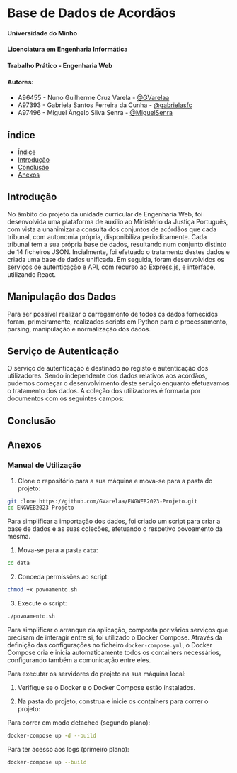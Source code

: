 # Base de Dados de Acordãos

#### Universidade do Minho
#### Licenciatura em Engenharia Informática

#### Trabalho Prático - Engenharia Web

#### Autores:
- A96455 - Nuno Guilherme Cruz Varela - [@GVarelaa](https://github.com/GVarelaa)
- A97393 - Gabriela Santos Ferreira da Cunha - [@gabrielasfc](https://github.com/gabrielasfc)
- A97496 - Miguel Ângelo Silva Senra - [@MiguelSenra](https://github.com/MiguelSenra)

## índice
- [Índice](#índice)
- [Introdução](#introdução)
- [Conclusão](#conclusão)
- [Anexos](#anexos)



## Introdução
No âmbito do projeto da unidade curricular de Engenharia Web, foi desenvolvida uma plataforma de auxílio ao Ministério da Justiça Português, com vista a unanimizar a consulta dos conjuntos de acórdãos que cada tribunal, com autonomia própria, disponibiliza periodicamente.
Cada tribunal tem a sua própria base de dados, resultando num conjunto distinto de 14 ficheiros JSON. Incialmente, foi efetuado o tratamento destes dados e criada uma base de dados unificada. Em seguida, foram desenvolvidos os serviços de autenticação e API, com recurso ao Express.js, e interface, utilizando React. 

## Manipulação dos Dados
Para ser possível realizar o carregamento de todos os dados fornecidos foram, primeiramente, realizados scripts em Python para o processamento, parsing, manipulação e normalização dos dados. 


## Serviço de Autenticação
O serviço de autenticação é destinado ao registo e autenticação dos utilizadores. Sendo independente dos dados relativos aos acórdãos, pudemos começar o desenvolvimento deste serviço enquanto efetuavamos o tratamento dos dados. A coleção dos utilizadores é formada por documentos com os seguintes campos:


## Conclusão


## Anexos
### Manual de Utilização
1. Clone o repositório para a sua máquina e mova-se para a pasta do projeto:
```bash
git clone https://github.com/GVarelaa/ENGWEB2023-Projeto.git
cd ENGWEB2023-Projeto
```


Para simplificar a importação dos dados, foi criado um script para criar a base de dados e as suas coleções, efetuando o respetivo povoamento da mesma. 
1. Mova-se para a pasta ``data``:

```bash
cd data
```

2. Conceda permissões ao script:
```bash
chmod +x povoamento.sh
```

3. Execute o script:
```bash
./povoamento.sh
```

Para simplificar o arranque da aplicação, composta por vários serviços que precisam de interagir entre si, foi utilizado o Docker Compose. Através da definição das configurações no ficheiro ``docker-compose.yml``, o Docker Compose cria e inicia automaticamente todos os containers necessários, configurando também a comunicação entre eles.

Para executar os servidores do projeto na sua máquina local:
1. Verifique se o Docker e o Docker Compose estão instalados.

2. Na pasta do projeto, construa e inicie os containers para correr o projeto:
   
Para correr em modo detached (segundo plano):
```bash
docker-compose up -d --build
```
Para ter acesso aos logs (primeiro plano):
```bash
docker-compose up --build
```
